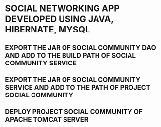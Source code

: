 # SOCIAL NETWORKING APP DEVELOPED USING JAVA, HIBERNATE, MYSQL

## EXPORT THE JAR OF SOCIAL COMMUNITY DAO AND ADD TO THE BUILD PATH OF SOCIAL COMMUNITY SERVICE
## EXPORT THE JAR OF SOCIAL COMMUNITY SERVICE AND ADD TO THE PATH OF PROJECT SOCIAL COMMUNITY 
## DEPLOY PROJECT SOCIAL COMMUNITY OF APACHE TOMCAT SERVER